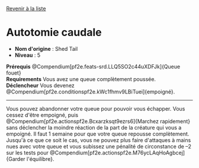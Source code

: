 [Revenir à la liste](list.md)

# Autotomie caudale

 * **Nom d'origine** : Shed Tail
 * **Niveau** : 5


<p><span id="ctl00_MainContent_DetailedOutput"><strong>Prérequis</strong> @Compendium[pf2e.feats-srd.LLQ5SO2c44uXDFJk]{Queue fouet}<br><strong>Requirements</strong> Vous avez une queue complètement poussée.<br><strong>Déclencheur</strong> Vous devenez @Compendium[pf2e.conditionspf2e.kWc1fhmv9LBiTuei]{empoigné}.<br></span></p>
<hr>
<p>Vous pouvez abandonner votre queue pour pouvoir vous échapper. Vous cessez d'être empoigné, puis @Compendium[pf2e.actionspf2e.Bcxarzksqt9ezrs6]{Marchez rapidement} sans déclencher la moindre réaction de la part de la créature qui vous a empoigné. Il faut 1 semaine pour que votre queue repousse complètement. Jusqu'à ce que ce soit le cas, vous ne pouvez plus faire d'attaques à mains nues avec votre queue et vous subissez une pénalité de circonstance de –2 sur les tests pour @Compendium[pf2e.actionspf2e.M76ycLAqHoAgbcej]{Garder l'équilibre}.&nbsp;</p>